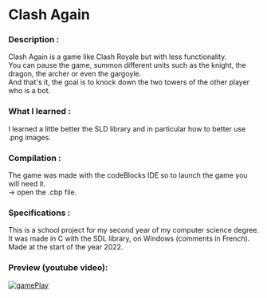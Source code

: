 # Clash Again  
  
### Description :   
Clash Again is a game like Clash Royale but with less functionality.  
You can pause the game, summon different units such as the knight, the dragon, the archer or even the gargoyle.  
And that's it, the goal is to knock down the two towers of the other player who is a bot.  
  
### What I learned : 
I learned a little better the SLD library and in particular how to better use .png images.  
  
### Compilation :  
The game was made with the codeBlocks IDE so to launch the game you will need it.  
-> open the .cbp file.  
  
### Specifications :  
This is a school project for my second year of my computer science degree.  
It was made in C with the SDL library, on Windows (comments in French). 
Made at the start of the year 2022.
  
### Preview (youtube video):  
[![gamePlay](https://img.youtube.com/vi/0G5mg9jkth0/0.jpg)](https://www.youtube.com/watch?v=0G5mg9jkth0&ab_channel=L%C3%A9oH) 

